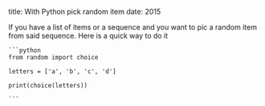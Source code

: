 title: With Python pick random item
date: 2015

If you have a list of items or a sequence and you want to pic a random item from said sequence. Here is a quick way to do it

	```python
	from random import choice

	letters = ['a', 'b', 'c', 'd']

	print(choice(letters))

	```
